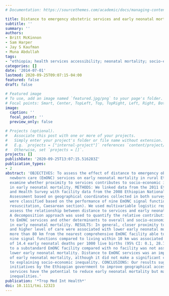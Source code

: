 ```yaml
---
# Documentation: https://sourcethemes.com/academic/docs/managing-content/

title: Distance to emergency obstetric services and early neonatal mortality in Ethiopia
subtitle: ''
summary: ''
authors:
- Britt McKinnon
- Sam Harper
- Jay S Kaufman
- Muna Abdullah
tags:
- "ethiopia; health services accessibility; neonatal mortality; socio-economic factors"
categories: []
date: '2014-07-01'
lastmod: 2020-09-25T09:07:15-04:00
featured: false
draft: false

# Featured image
# To use, add an image named `featured.jpg/png` to your page's folder.
# Focal points: Smart, Center, TopLeft, Top, TopRight, Left, Right, BottomLeft, Bottom, BottomRight.
image:
  caption: ''
  focal_point: ''
  preview_only: false

# Projects (optional).
#   Associate this post with one or more of your projects.
#   Simply enter your project's folder or file name without extension.
#   E.g. `projects = ["internal-project"]` references `content/project/deep-learning/index.md`.
#   Otherwise, set `projects = []`.
projects: []
publishDate: '2020-09-25T13:07:15.516283Z'
publication_types:
- 2
abstract: 'OBJECTIVES: To assess the effect of distance to emergency obstetric and
  newborn care (EmONC) services on early neonatal mortality in rural Ethiopia and
  examine whether proximity to services contributes to socio-economic inequalities
  in early neonatal mortality. METHODS: We linked data from the 2011 Ethiopian Demographic
  and Health Survey with facility data from the 2008 Ethiopian National EmONC Needs
  Assessment based on geographical coordinates collected in both surveys. Health facilities
  were classified based on the performance of nine EmONC signal functions (e.g. neonatal
  resuscitation, Caesarean section). We used multivariable logistic regression to
  assess the relationship between distance to services and early neonatal mortality.
  A decomposition approach was used to quantify the relative contributions of distance
  to EmONC services and other determinants to overall and socio-economic inequality
  in early neonatal mortality. RESULTS: In general, closer proximity to EmONC services
  and higher level of care were associated with lower early neonatal mortality. Living
  more than 80 km from the nearest comprehensive EmONC facility able to perform all
  nine signal functions compared to living within 10 km was associated with an increase
  of 14.4 early neonatal deaths per 1000 live births (95% CI: 0.1, 28.7). Closer proximity
  to a substandard EmONC facility compared with no facility was not associated with
  lower early neonatal mortality. Distance to EmONC services was an important determinant
  of early neonatal mortality, although it did not make a significant contribution
  to explaining socio-economic inequality. CONCLUSIONS: Our results suggest that recent
  initiatives by the Ethiopian government to improve geographical access to EmONC
  services have the potential to reduce early neonatal mortality but may not affect
  inequalities.'
publication: '*Trop Med Int Health*'
doi: 10.1111/tmi.12323
---
```

